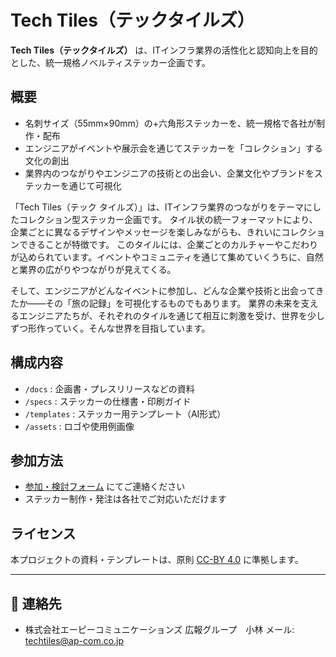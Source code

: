 # Tech Tiles（テックタイルズ）

**Tech Tiles（テックタイルズ）** は、ITインフラ業界の活性化と認知向上を目的とした、統一規格ノベルティステッカー企画です。

## 概要

- 名刺サイズ（55mm×90mm）の+六角形ステッカーを、統一規格で各社が制作・配布
- エンジニアがイベントや展示会を通じてステッカーを「コレクション」する文化の創出
- 業界内のつながりやエンジニアの技術との出会い、企業文化やブランドをステッカーを通じて可視化

「Tech Tiles（テック タイルズ）」は、ITインフラ業界のつながりをテーマにしたコレクション型ステッカー企画です。
タイル状の統一フォーマットにより、企業ごとに異なるデザインやメッセージを楽しみながらも、きれいにコレクションできることが特徴です。
このタイルには、企業ごとのカルチャーやこだわりが込められています。イベントやコミュニティを通じて集めていくうちに、自然と業界の広がりやつながりが見えてくる。

そして、エンジニアがどんなイベントに参加し、どんな企業や技術と出会ってきたか――その「旅の記録」を可視化するものでもあります。
業界の未来を支えるエンジニアたちが、それぞれのタイルを通じて相互に刺激を受け、世界を少しずつ形作っていく。そんな世界を目指しています。


## 構成内容

- `/docs` : 企画書・プレスリリースなどの資料
- `/specs` : ステッカーの仕様書・印刷ガイド
- `/templates` : ステッカー用テンプレート（AI形式）
- `/assets` : ロゴや使用例画像

## 参加方法

- [参加・検討フォーム](https://forms.gle/4qpHwJMoJQU76hBc6) にてご連絡ください
- ステッカー制作・発注は各社でご対応いただけます

## ライセンス

本プロジェクトの資料・テンプレートは、原則 [CC-BY 4.0](https://creativecommons.org/licenses/by/4.0/deed.ja) に準拠します。

---

## 🤝 連絡先

- 株式会社エーピーコミュニケーションズ 広報グループ　小林
  メール: techtiles@ap-com.co.jp

